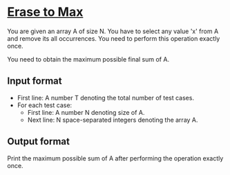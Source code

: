 # [Erase to Max][link]

You are given an array A of size N. You have to select any value 'x' from A and remove its all occurrences. You need to perform this operation exactly once.

You need to obtain the maximum possible final sum of A.

## Input format

- First line: A number T denoting the total number of test cases.
- For each test case:
  - First line: A number N denoting size of A.
  - Next line: N space-separated integers denoting the array A.

## Output format

Print the maximum possible sum of A after performing the operation exactly once.

[link]: https://www.hackerearth.com/practice/basic-programming/implementation/basics-of-implementation/practice-problems/algorithm/erase-to-max-7b8c0ca3/

